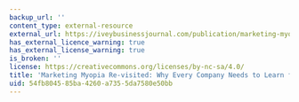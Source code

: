 ```yaml
---
backup_url: ''
content_type: external-resource
external_url: https://iveybusinessjournal.com/publication/marketing-myopia-re-visited-why-every-company-needs-to-learn-from-the-world/
has_external_licence_warning: true
has_external_license_warning: true
is_broken: ''
license: https://creativecommons.org/licenses/by-nc-sa/4.0/
title: 'Marketing Myopia Re-visited: Why Every Company Needs to Learn from the World'
uid: 54fb8045-85ba-4260-a735-5da7580e50bb
---
```

